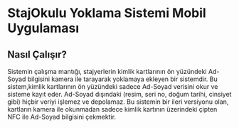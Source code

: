 # StajOkulu Yoklama Sistemi Mobil Uygulaması
## Nasıl Çalışır?
Sistemin çalışma mantığı, stajyerlerin kimlik kartlarının ön yüzündeki Ad-Soyad bilgisini kamera ile tarayarak yoklamaya ekleyen bir sistemdir.
Bu sistem,kimlik kartlarının ön yüzündeki sadece Ad-Soyad verisini okur ve sisteme kayıt eder. Ad-Soyad dışındaki (resim, seri no, doğum tarihi, cinsiyet gibi) hiçbir veriyi işlemez ve depolamaz.
Bu sistemin bir ileri versiyonu olan, kartların kamera ile okunmadan sadece kimlik kartının üzerindeki çipten NFC ile Ad-Soyad bilgisini çekmektir.
